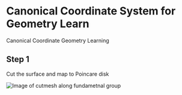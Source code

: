 # Canonical Coordinate System for Geometry Learn
Canonical Coordinate Geometry Learning

## Step 1
Cut the surface and map to Poincare disk

![Image of cutmesh along fundametnal group](./screenshot/fig1.png)
